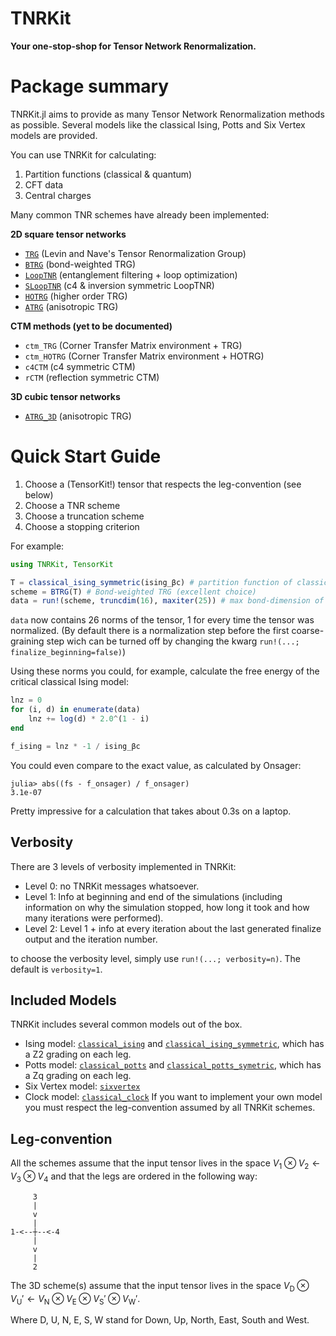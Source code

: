 # TNRKit

**Your one-stop-shop for Tensor Network Renormalization.**

# Package summary
TNRKit.jl aims to provide as many Tensor Network Renormalization methods as possible. Several models like the classical Ising, Potts and Six Vertex models are provided.

You can use TNRKit for calculating:
1. Partition functions (classical & quantum)
2. CFT data
3. Central charges

Many common TNR schemes have already been implemented:

**2D square tensor networks**
* [`TRG`](@ref) (Levin and Nave's Tensor Renormalization Group)
* [`BTRG`](@ref) (bond-weighted TRG)
* [`LoopTNR`](@ref) (entanglement filtering + loop optimization)
* [`SLoopTNR`](@ref) (c4 & inversion symmetric LoopTNR)
* [`HOTRG`](@ref) (higher order TRG)
* [`ATRG`](@ref) (anisotropic TRG)

**CTM methods (yet to be documented)**
* `ctm_TRG` (Corner Transfer Matrix environment + TRG)
* `ctm_HOTRG` (Corner Transfer Matrix environment + HOTRG)
* `c4CTM` (c4 symmetric CTM)
* `rCTM` (reflection symmetric CTM)

**3D cubic tensor networks**
* [`ATRG_3D`](@ref) (anisotropic TRG)

# Quick Start Guide
1. Choose a (TensorKit!) tensor that respects the leg-convention (see below)
2. Choose a TNR scheme
3. Choose a truncation scheme
4. Choose a stopping criterion

For example:
```julia
using TNRKit, TensorKit

T = classical_ising_symmetric(ising_βc) # partition function of classical Ising model at the critical point
scheme = BTRG(T) # Bond-weighted TRG (excellent choice)
data = run!(scheme, truncdim(16), maxiter(25)) # max bond-dimension of 16, for 25 iterations
```
`data` now contains 26 norms of the tensor, 1 for every time the tensor was normalized. (By default there is a normalization step before the first coarse-graining step wich can be turned off by changing the kwarg `run!(...; finalize_beginning=false)`)

Using these norms you could, for example, calculate the free energy of the critical classical Ising model:
```Julia
lnz = 0
for (i, d) in enumerate(data)
    lnz += log(d) * 2.0^(1 - i)
end

f_ising = lnz * -1 / ising_βc
```
You could even compare to the exact value, as calculated by Onsager:
```julia-repl
julia> abs((fs - f_onsager) / f_onsager)
3.1e-07
```
Pretty impressive for a calculation that takes about 0.3s on a laptop.

## Verbosity
There are 3 levels of verbosity implemented in TNRKit:
- Level 0: no TNRKit messages whatsoever.
- Level 1: Info at beginning and end of the simulations (including information on why the simulation stopped, how long it took and how many iterations were performed).
- Level 2: Level 1 + info at every iteration about the last generated finalize output and the iteration number.
  
to choose the verbosity level, simply use `run!(...; verbosity=n)`. The default is `verbosity=1`.

## Included Models
TNRKit includes several common models out of the box.
- Ising model: [`classical_ising`](@ref) and [`classical_ising_symmetric`](@ref), which has a Z2 grading on each leg.
- Potts model: [`classical_potts`](@ref) and [`classical_potts_symetric`](@ref), which has a Zq grading on each leg.
- Six Vertex model: [`sixvertex`](@ref)
- Clock model: [`classical_clock`](@ref)
If you want to implement your own model you must respect the leg-convention assumed by all TNRKit schemes.

## Leg-convention
All the schemes assume that the input tensor lives in the space $V_1 \otimes V_2 \leftarrow V_3 \otimes V_4$ and that the legs are ordered in the following way:
```
     3
     |
     v
     |
1-<--┼--<-4
     |
     v
     |
     2
```

The 3D scheme(s) assume that the input tensor lives in the space $V_{\text{D}} \otimes V_{\text{U}} \prime \leftarrow V_{\text{N}} \otimes V_{\text{E}} \otimes V_{\text{S}} \prime \otimes V_{\text{W}} \prime$.

Where D, U, N, E, S, W stand for Down, Up, North, East, South and West.